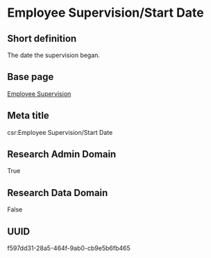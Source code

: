 # Employee Supervision/Start Date
## Short definition
The date the supervision began.
## Base page
[Employee Supervision](https://github.com/EuroCRIS/CASRAI-Dictionairies/blob/main/Objects/Employee%20Supervision.md)
## Meta title
csr:Employee Supervision/Start Date
## Research Admin Domain
True
## Research Data Domain
False
## UUID
f597dd31-28a5-464f-9ab0-cb9e5b6fb465
